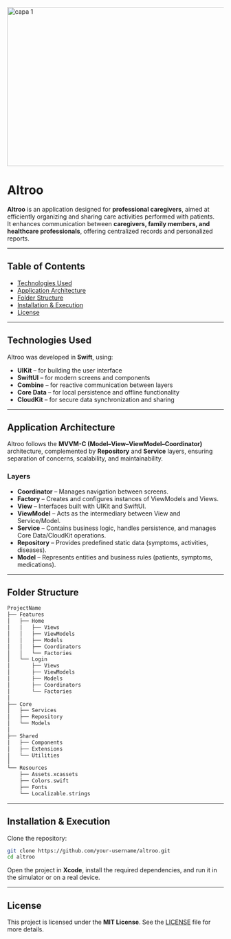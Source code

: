 
<img width="1920" height="370" alt="capa 1" src="https://github.com/user-attachments/assets/fc12384d-620c-48d8-a594-80e3d930b2b4" />

# Altroo

**Altroo** is an application designed for **professional caregivers**, aimed at efficiently organizing and sharing care activities performed with patients.  
It enhances communication between **caregivers, family members, and healthcare professionals**, offering centralized records and personalized reports.

---

## Table of Contents
- [Technologies Used](#technologies-used)
- [Application Architecture](#application-architecture)
- [Folder Structure](#folder-structure)
- [Installation & Execution](#installation--execution)
- [License](#license)

---

## Technologies Used

Altroo was developed in **Swift**, using:

- **UIKit** – for building the user interface  
- **SwiftUI** – for modern screens and components  
- **Combine** – for reactive communication between layers  
- **Core Data** – for local persistence and offline functionality  
- **CloudKit** – for secure data synchronization and sharing  

---

## Application Architecture

Altroo follows the **MVVM-C (Model–View–ViewModel–Coordinator)** architecture, complemented by **Repository** and **Service** layers, ensuring separation of concerns, scalability, and maintainability.

### Layers
- **Coordinator** – Manages navigation between screens.  
- **Factory** – Creates and configures instances of ViewModels and Views.  
- **View** – Interfaces built with UIKit and SwiftUI.  
- **ViewModel** – Acts as the intermediary between View and Service/Model.  
- **Service** – Contains business logic, handles persistence, and manages Core Data/CloudKit operations.  
- **Repository** – Provides predefined static data (symptoms, activities, diseases).  
- **Model** – Represents entities and business rules (patients, symptoms, medications).  

---

## Folder Structure

```bash
ProjectName
├── Features
│   ├── Home
│   │   ├── Views
│   │   ├── ViewModels
│   │   ├── Models
│   │   ├── Coordinators
│   │   └── Factories
│   └── Login
│       ├── Views
│       ├── ViewModels
│       ├── Models
│       ├── Coordinators
│       └── Factories
│
├── Core
│   ├── Services
│   ├── Repository
│   └── Models
│
├── Shared
│   ├── Components
│   ├── Extensions
│   └── Utilities
│
└── Resources
    ├── Assets.xcassets
    ├── Colors.swift
    ├── Fonts
    └── Localizable.strings
````

---

## Installation & Execution

Clone the repository:

```bash
git clone https://github.com/your-username/altroo.git
cd altroo
```

Open the project in **Xcode**, install the required dependencies, and run it in the simulator or on a real device.

---

## License

This project is licensed under the **MIT License**.
See the [LICENSE](LICENSE) file for more details.
